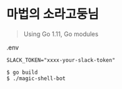 # 마법의 소라고둥님

> Using Go 1.11, Go modules

.env
```
SLACK_TOKEN="xxxx-your-slack-token"
```

```
$ go build
$ ./magic-shell-bot
```
